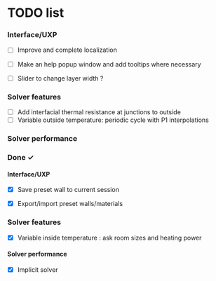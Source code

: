 # TODO list


### Interface/UXP


- [ ] Improve and complete localization
- [ ] Make an help popup window and add tooltips where necessary
- [ ] Slider to change layer width ?


### Solver features

- [ ] Add interfacial thermal resistance at junctions to outside
- [ ] Variable outside temperature: periodic cycle with P1 interpolations

### Solver performance

### Done ✓

#### Interface/UXP

- [x] Save preset wall to current session
- [x] Export/import preset walls/materials


### Solver features
- [x] Variable inside temperature : ask room sizes and heating power
#### Solver performance
- [x] Implicit solver

